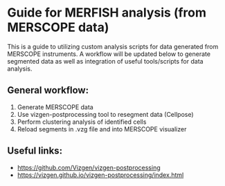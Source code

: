 # Guide for MERFISH analysis (from MERSCOPE data)
This is a guide to utilizing custom analysis scripts for data generated from MERSCOPE instruments. A workflow will be updated below to generate segmented data as well as integration of useful tools/scripts for data analysis.

## General workflow:

1. Generate MERSCOPE data
2. Use vizgen-postprocessing tool to resegment data (Cellpose)
3. Perform clustering analysis of identified cells
4. Reload segments in .vzg file and into MERSCOPE visualizer

## Useful links:

- https://github.com/Vizgen/vizgen-postprocessing
- https://vizgen.github.io/vizgen-postprocessing/index.html

